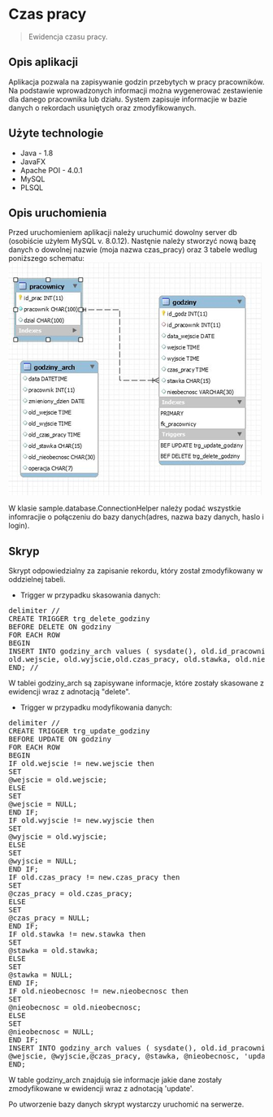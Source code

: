 # Czas pracy
> Ewidencja czasu pracy.

## Opis aplikacji

Aplikacja pozwala na zapisywanie godzin przebytych w pracy pracowników.
Na podstawie wprowadzonych informacji można wygenerować zestawienie dla danego pracownika lub działu.
System zapisuje informacjie w bazie danych o rekordach usuniętych oraz zmodyfikowanych.

## Użyte technologie
* Java - 1.8
* JavaFX
* Apache POI - 4.0.1
* MySQL
* PLSQL

## Opis uruchomienia

Przed uruchomieniem aplikacji należy uruchumić dowolny server db (osobiście użyłem MySQL v. 8.0.12).
Nastęnie należy stworzyć nową bazę danych o dowolnej nazwie (moja nazwa czas_pracy) oraz 3 tabele wedlug poniższego schematu:
![Example screenshot](./img/db.JPG)

W klasie sample.database.ConnectionHelper należy podać wszystkie infomracjie o połączeniu do bazy danych(adres, nazwa bazy danych, haslo i login).

## Skryp

Skrypt odpowiedzialny za zapisanie rekordu, który został zmodyfikowany w oddzielnej tabeli.

* Trigger w przypadku skasowania danych:

<pre>
delimiter //
CREATE TRIGGER trg_delete_godziny
BEFORE DELETE ON godziny
FOR EACH ROW
BEGIN
INSERT INTO godziny_arch values ( sysdate(), old.id_pracownik, old.data_wejscie, 
old.wejscie, old.wyjscie,old.czas_pracy, old.stawka, old.nieobecnosc, 'delete');
END; //
</pre>

W tablei godziny_arch są zapisywane informacje, które zostały skasowane z ewidencji wraz z adnotacją "delete".

* Trigger w przypadku modyfikowania danych:

<pre>
delimiter //
CREATE TRIGGER trg_update_godziny
BEFORE UPDATE ON godziny
FOR EACH ROW
BEGIN
IF old.wejscie != new.wejscie then
SET
@wejscie = old.wejscie;
ELSE
SET
@wejscie = NULL;
END IF;
IF old.wyjscie != new.wyjscie then
SET
@wyjscie = old.wyjscie;
ELSE
SET
@wyjscie = NULL;
END IF;
IF old.czas_pracy != new.czas_pracy then
SET
@czas_pracy = old.czas_pracy;
ELSE
SET
@czas_pracy = NULL;
END IF;
IF old.stawka != new.stawka then
SET
@stawka = old.stawka;
ELSE
SET
@stawka = NULL;
END IF;
IF old.nieobecnosc != new.nieobecnosc then
SET
@nieobecnosc = old.nieobecnosc;
ELSE
SET
@nieobecnosc = NULL;
END IF;
INSERT INTO godziny_arch values ( sysdate(), old.id_pracownik, old.data_wejscie, 
@wejscie, @wyjscie,@czas_pracy, @stawka, @nieobecnosc, 'update');
END;
</pre>

W table godziny_arch znajdują sie informacje jakie dane zostały zmodyfikowane w ewidencji wraz z adnotacją 'update'.

Po utworzenie bazy danych skrypt wystarczy uruchomić na serwerze.

